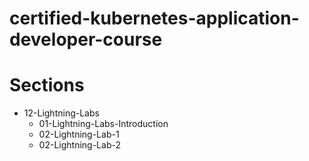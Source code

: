 # certified-kubernetes-application-developer-course

# Sections

* 12-Lightning-Labs
    * 01-Lightning-Labs-Introduction
    * 02-Lightning-Lab-1
    * 02-Lightning-Lab-2
